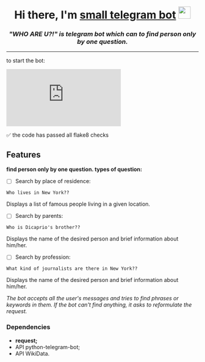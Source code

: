 <h1 align="center">Hi there, I'm <a href="https://t.me/WH0_1S_1T_bot" target="_blank">small telegram bot</a> 
<img src="https://media.tenor.com/hMicDmmqopoAAAAd/xbox.gif" height="32"/></h1>
<h3 align="center"><i>"WHO ARE U?!" is telegram bot which can to find person only by one question.</i></h3>
<hr>
to start the bot:

[![Typing SVG](https://readme-typing-svg.herokuapp.com?color=%2336BCF7&lines=>+python+telegram_main.py)](https://git.io/typing-svg)

:white_check_mark: the code has passed all flake8 checks
## Features

**find person only by one question. types of question:**
- [ ] Search by place of residence:
```
Who lives in New York??
```
Displays a list of famous people living in a given location.
- [ ] Search by parents:
```
Who is Dicaprio's brother??
```
Displays the name of the desired person and brief information about him/her.
- [ ] Search by profession:
```
What kind of journalists are there in New York??
```
Displays the name of the desired person and brief information about him/her.

*The bot accepts all the user's messages and tries to find phrases or keywords in them. If the bot can't find anything, it asks to reformulate the request.*
### Dependencies
- **request;**
- API python-telegram-bot;
- API WikiData.
